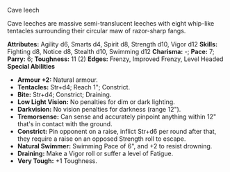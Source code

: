 Cave leech

Cave leeches are massive semi-translucent leeches with eight
whip-like tentacles surrounding their circular maw of razor-sharp
fangs.

**Attributes:** Agility d6, Smarts d4, Spirit d8, Strength d10, Vigor
d12
**Skills:** Fighting d8, Notice d8, Stealth d10, Swimming d12
**Charisma:** -; **Pace:** 7; **Parry:** 6; **Toughness:** 11 (2)
**Edges:** Frenzy, Improved Frenzy, Level Headed
**Special Abilities**
- **Armour +2:** Natural armour.
- **Tentacles:** Str+d4; Reach 1"; Constrict.
- **Bite:** Str+d4; Constrict; Draining.
- **Low Light Vision:** No penalties for dim or dark lighting.
- **Darkvision:** No vision penalties for darkness (range 12").
- **Tremorsense:** Can sense and accurately pinpoint anything within
12" that's in contact with the ground.
- **Constrict:** Pin opponent on a raise, inflict Str+d6 per round after
that, they require a raise on an opposed Strength roll to escape.
- **Natural Swimmer:** Swimming Pace of 6", and +2 to resist drowning.
- **Draining:** Make a Vigor roll or suffer a level of Fatigue.
- **Very Tough:** +1 Toughness.

